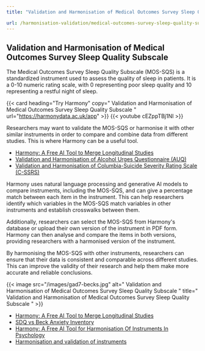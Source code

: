 ```yaml
---
title: "Validation and Harmonisation of Medical Outcomes Survey Sleep Quality Subscale"

url: /harmonisation-validation/medical-outcomes-survey-sleep-quality-subscale
---
```


## Validation and Harmonisation of Medical Outcomes Survey Sleep Quality Subscale

The Medical Outcomes Survey Sleep Quality Subscale (MOS-SQS) is a standardized instrument used to assess the quality of sleep in patients. It is a 0-10 numeric rating scale, with 0 representing poor sleep quality and 10 representing a restful night of sleep.

{{< card heading="Try Harmony" copy=" Validation and Harmonisation of Medical Outcomes Survey Sleep Quality Subscale " url="https://harmonydata.ac.uk/app" >}}
{{< youtube cEZppTBj1NI >}}

Researchers may want to validate the MOS-SQS or harmonise it with other similar instruments in order to compare and combine data from different studies. This is where Harmony can be a useful tool.

* [Harmony: A Free AI Tool to Merge Longitudinal Studies](/item-harmonisation/harmony-a-free-ai-tool-to-merge-longitudinal-studies)
* [Validation and Harmonisation of Alcohol Urges Questionnaire (AUQ)](/harmonisation-validation/alcohol-urges-questionnaire-auq)
* [Validation and Harmonisation of Columbia-Suicide Severity Rating Scale (C-SSRS)](/harmonisation-validation/columbia-suicide-severity-rating-scale-c-ssrs)

Harmony uses natural language processing and generative AI models to compare instruments, including the MOS-SQS, and can give a percentage match between each item in the instrument. This can help researchers identify which variables in the MOS-SQS match variables in other instruments and establish crosswalks between them. 

Additionally, researchers can select the MOS-SQS from Harmony's database or upload their own version of the instrument in PDF form. Harmony can then analyse and compare the items in both versions, providing researchers with a harmonised version of the instrument.

By harmonising the MOS-SQS with other instruments, researchers can ensure that their data is consistent and comparable across different studies. This can improve the validity of their research and help them make more accurate and reliable conclusions.


{{< image src="/images/gad7-becks.jpg" alt=" Validation and Harmonisation of Medical Outcomes Survey Sleep Quality Subscale " title=" Validation and Harmonisation of Medical Outcomes Survey Sleep Quality Subscale " >}}









* [Harmony: A Free AI Tool to Merge Longitudinal Studies](/item-harmonisation/harmony-a-free-ai-tool-to-merge-longitudinal-studies)
* [SDQ vs Beck Anxiety Inventory](/compare-harmonise-instruments/sdq-vs-beck-anxiety-inventory)
* [Harmony: A Free AI Tool for Harmonisation Of Instruments In Psychology](/item-harmonisation/harmony-a-free-ai-tool-for-harmonisation-of-instruments-in-psychology)
* [Harmonisation and validation of instruments](/harmonisation-validation/)